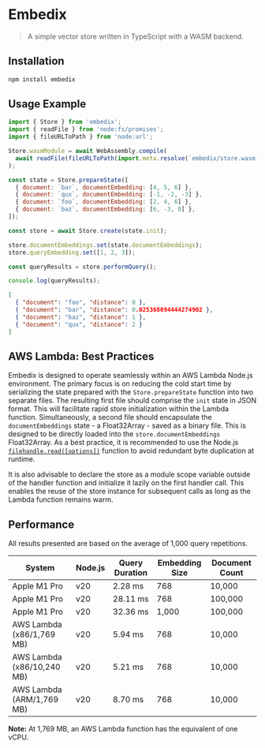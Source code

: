 # Embedix

> A simple vector store written in TypeScript with a WASM backend.

## Installation

```sh
npm install embedix
```

## Usage Example

```js
import { Store } from 'embedix';
import { readFile } from 'node:fs/promises';
import { fileURLToPath } from 'node:url';

Store.wasmModule = await WebAssembly.compile(
  await readFile(fileURLToPath(import.meta.resolve(`embedix/store.wasm`))),
);

const state = Store.prepareState([
  { document: `bar`, documentEmbedding: [4, 5, 6] },
  { document: `qux`, documentEmbedding: [-1, -2, -3] },
  { document: `foo`, documentEmbedding: [2, 4, 6] },
  { document: `baz`, documentEmbedding: [6, -3, 0] },
]);

const store = await Store.create(state.init);

store.documentEmbeddings.set(state.documentEmbeddings);
store.queryEmbedding.set([1, 2, 3]);

const queryResults = store.performQuery();

console.log(queryResults);
```

```json
[
  { "document": "foo", "distance": 0 },
  { "document": "bar", "distance": 0.025368094444274902 },
  { "document": "baz", "distance": 1 },
  { "document": "qux", "distance": 2 }
]
```

## AWS Lambda: Best Practices

Embedix is designed to operate seamlessly within an AWS Lambda Node.js environment. The primary
focus is on reducing the cold start time by serializing the state prepared with the
`Store.prepareState` function into two separate files. The resulting first file should comprise the
`init` state in JSON format. This will facilitate rapid store initialization within the Lambda
function. Simultaneously, a second file should encapsulate the `documentEmbeddings` state - a
Float32Array - saved as a binary file. This is designed to be directly loaded into the
`store.documentEmbeddings` Float32Array. As a best practice, it is recommended to use the Node.js
[`filehandle.read([options])`](https://nodejs.org/api/fs.html#filehandlereadoptions) function to
avoid redundant byte duplication at runtime.

It is also advisable to declare the store as a module scope variable outside of the handler function
and initialize it lazily on the first handler call. This enables the reuse of the store instance for
subsequent calls as long as the Lambda function remains warm.

## Performance

All results presented are based on the average of 1,000 query repetitions.

| System                     | Node.js | Query Duration | Embedding Size | Document Count |
| -------------------------- | ------- | -------------- | -------------- | -------------- |
| Apple M1 Pro               | v20     | 2.28 ms        | 768            | 10,000         |
| Apple M1 Pro               | v20     | 28.11 ms       | 768            | 100,000        |
| Apple M1 Pro               | v20     | 32.36 ms       | 1,000          | 100,000        |
| AWS Lambda (x86/1,769 MB)  | v20     | 5.94 ms        | 768            | 10,000         |
| AWS Lambda (x86/10,240 MB) | v20     | 5.21 ms        | 768            | 10,000         |
| AWS Lambda (ARM/1,769 MB)  | v20     | 8.70 ms        | 768            | 10,000         |

**Note:** At 1,769 MB, an AWS Lambda function has the equivalent of one vCPU.

